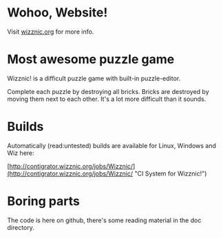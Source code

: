 Wohoo, Website!
=======
Visit [wizznic.org](http://wizznic.org/ "Website for the Wizznic! project") for more info.

Most awesome puzzle game
===
Wizznic! is a difficult puzzle game with built-in puzzle-editor.

Complete each puzzle by destroying all bricks. Bricks are destroyed by moving them next to each other. It's a lot more difficult than it sounds.

Builds
======
Automatically (read:untested) builds are available for Linux, Windows and Wiz here:

[http://contigrator.wizznic.org/jobs/Wizznic/](http://contigrator.wizznic.org/jobs/Wizznic/ "CI System for Wizznic!")

Boring parts
===
The code is here on github, there's some reading material in the doc directory.
